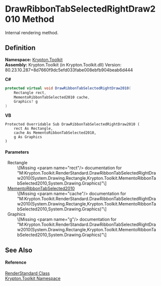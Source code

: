 # DrawRibbonTabSelectedRightDraw2010 Method


Internal rendering method.



## Definition
**Namespace:** <a href="79d2eac2-21f4-54ff-7552-b20c33c30600.md">Krypton.Toolkit</a>  
**Assembly:** Krypton.Toolkit (in Krypton.Toolkit.dll) Version: 80.23.10.287+8d7660f9dc5efd033fabe008ebfb904beab6d444

**C#**
``` C#
protected virtual void DrawRibbonTabSelectedRightDraw2010(
	Rectangle rect,
	MementoRibbonTabSelected2010 cache,
	Graphics? g
)
```
**VB**
``` VB
Protected Overridable Sub DrawRibbonTabSelectedRightDraw2010 ( 
	rect As Rectangle,
	cache As MementoRibbonTabSelected2010,
	g As Graphics
)
```



#### Parameters
<dl><dt>  Rectangle</dt><dd>\[Missing &lt;param name="rect"/&gt; documentation for "M:Krypton.Toolkit.RenderStandard.DrawRibbonTabSelectedRightDraw2010(System.Drawing.Rectangle,Krypton.Toolkit.MementoRibbonTabSelected2010,System.Drawing.Graphics)"\]</dd><dt>  <a href="c1637490-6799-986f-66ab-b26c0835b2e1.md">MementoRibbonTabSelected2010</a></dt><dd>\[Missing &lt;param name="cache"/&gt; documentation for "M:Krypton.Toolkit.RenderStandard.DrawRibbonTabSelectedRightDraw2010(System.Drawing.Rectangle,Krypton.Toolkit.MementoRibbonTabSelected2010,System.Drawing.Graphics)"\]</dd><dt>  Graphics</dt><dd>\[Missing &lt;param name="g"/&gt; documentation for "M:Krypton.Toolkit.RenderStandard.DrawRibbonTabSelectedRightDraw2010(System.Drawing.Rectangle,Krypton.Toolkit.MementoRibbonTabSelected2010,System.Drawing.Graphics)"\]</dd></dl>

## See Also


#### Reference
<a href="8a8b9945-a6ad-21c4-5182-014e3b962e19.md">RenderStandard Class</a>  
<a href="79d2eac2-21f4-54ff-7552-b20c33c30600.md">Krypton.Toolkit Namespace</a>  
